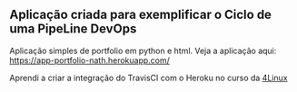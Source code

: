 ## Aplicação criada para exemplificar o Ciclo de uma PipeLine DevOps
Aplicação simples de portfolio em python e html.
Veja a aplicação aqui: https://app-portfolio-nath.herokuapp.com/

Aprendi a criar a integração do TravisCI com o Heroku no curso da [4Linux](https://www.4linux.com.br/curso/devops-gratis)
